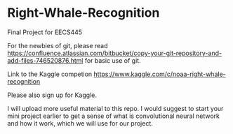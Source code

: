 # Right-Whale-Recognition
Final Project for EECS445

For the newbies of git, please read https://confluence.atlassian.com/bitbucket/copy-your-git-repository-and-add-files-746520876.html
for basic use of git.

Link to the Kaggle competion https://www.kaggle.com/c/noaa-right-whale-recognition

Please also sign up for Kaggle.

I will upload more useful material to this repo. I would suggest to start your mini project earlier to get a sense of what is convolutional neural network and how it work, which we will use for our project.
